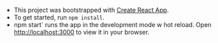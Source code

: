 - This project was bootstrapped with [Create React App](https://github.com/facebook/create-react-app).
- To get started, run `npm install`.
- npm start` runs the app in the development mode w hot reload. Open [http://localhost:3000](http://localhost:3000) to view it in your browser.

